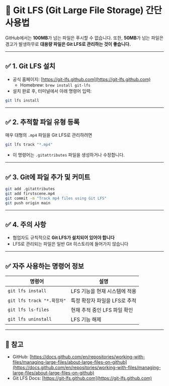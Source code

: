 # 🧠 Git LFS (Git Large File Storage) 간단 사용법

GitHub에서는 **100MB**가 넘는 파일은 푸시할 수 없습니다.
또한, **50MB**가 넘는 파일은 경고가 발생하무로 **대용량 파일은 Git LFS로 관리하는 것이 좋습니다.**

---

## ✅ 1. Git LFS 설치

* 공식 홈페이지: [https://git-lfs.github.com](https://git-lfs.github.com)
    * Homebrew: `brew install git-lfs`
* 설치 완료 후, 터미널에서 아래 명령어 입력:

```bash
git lfs install
```

---

## ✅ 2. 추적할 파일 유형 등록

매우 대형의 `.mp4` 파일을 Git LFS로 관리하려면

```bash
git lfs track "*.mp4"
```

* 이 명령어는 `.gitattributes` 파일을 생성하거나 수정합니다.

---

## ✅ 3. Git에 파일 추가 및 커미트

```bash
git add .gitattributes
git add firstscene.mp4
git commit -m "Track mp4 files using Git LFS"
git push origin main
```

---

## ✅ 4. 주의 사항

* 협업자도 규칙적으로 **Git LFS가 설치되어 있어야 합니다**
* LFS로 관리되는 파일은 일반 Git 히스토리에 들어가지 않습니다

---

## ✅ 자주 사용하는 명령어 정보

| 명령어                     | 설명                 |
| ----------------------- | ------------------ |
| `git lfs install`       | LFS 기능을 현재 시스템에 적용 |
| `git lfs track "*.확장자"` | 특정 확장자 파일을 LFS로 추적 |
| `git lfs ls-files`      | 현재 추적 중인 LFS 파일 확인 |
| `git lfs uninstall`     | LFS 기능 해제          |

---

## 📌 참고

* GitHub: [https://docs.github.com/en/repositories/working-with-files/managing-large-files/about-large-files-on-github](https://docs.github.com/en/repositories/working-with-files/managing-large-files/about-large-files-on-github)
* Git LFS Docs: [https://git-lfs.github.com](https://git-lfs.github.com)
